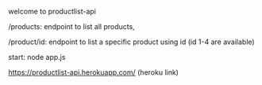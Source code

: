 welcome to productlist-api 

/products: endpoint to list all products, 

/product/id: endpoint to list a specific product using id (id 1-4 are available)

start: node app.js

https://productlist-api.herokuapp.com/  (heroku link)